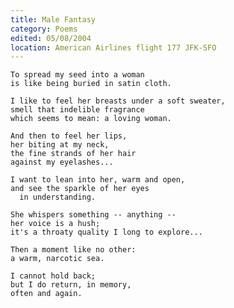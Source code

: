 ```yaml
---
title: Male Fantasy
category: Poems
edited: 05/08/2004
location: American Airlines flight 177 JFK-SFO
---
```


    To spread my seed into a woman
    is like being buried in satin cloth.

    I like to feel her breasts under a soft sweater,
    smell that indelible fragrance
    which seems to mean: a loving woman.

    And then to feel her lips,
    her biting at my neck,
    the fine strands of her hair
    against my eyelashes...

    I want to lean into her, warm and open,
    and see the sparkle of her eyes
      in understanding.

    She whispers something -- anything --
    her voice is a hush;
    it's a throaty quality I long to explore...

    Then a moment like no other:
    a warm, narcotic sea.

    I cannot hold back;
    but I do return, in memory,
    often and again.


